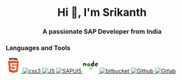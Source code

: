 <h1 align="center">Hi 👋, I'm Srikanth</h1>
<h3 align="center">A passionate SAP Developer from India</h3>

<!--
**gopusrikanth04/gopusrikanth04** is a ✨ _special_ ✨ repository because its `README.md` (this file) appears on your GitHub profile.

Here are some ideas to get you started:

- 🔭 I’m currently working on ...
- 🌱 I’m currently learning ...
- 👯 I’m looking to collaborate on ...
- 🤔 I’m looking for help with ...
- 💬 Ask me about ...
- 📫 How to reach me: ...
- 😄 Pronouns: ...
- ⚡ Fun fact: ...
-->


<h3 align="left">Languages and Tools</h3>
<p align="left"> 
     <a href="https://www.w3.org/html/" target="_blank" rel="noreferrer">
	<img src="https://raw.githubusercontent.com/devicons/devicon/master/icons/html5/html5-original-wordmark.svg" alt="html5" width="40" height="40"/>
</a>
<a href="https://www.w3.org/Style/css/" target="_blank" rel="noreferrer">
	<img src="https://encrypted-tbn0.gstatic.com/images?q=tbn:ANd9GcQq15kdLZEWHPSQuhn3y4YqfX8cIBbcsA8FXw&s" alt="css3" width="40" height="40"/>
</a>
<a href="https://developer.mozilla.org/en-US/docs/Web/JavaScript" target="_blank" rel="noreferrer">
	<img src="https://upload.wikimedia.org/wikipedia/commons/thumb/9/99/Unofficial_JavaScript_logo_2.svg/1200px-Unofficial_JavaScript_logo_2.svg.png" alt="JS" width="40" height="40"/>
</a>
<a href="https://sapui5.hana.ondemand.com/" target="_blank" rel="noreferrer">
	<img src="https://community.sap.com/legacyfs/online/storage/blog_attachments/2018/02/file.png" alt="SAPUI5" width="40" height="40"/>
</a>
<a href="https://nodejs.org" target="_blank" rel="noreferrer">
	<img src="https://raw.githubusercontent.com/devicons/devicon/master/icons/nodejs/nodejs-original-wordmark.svg" alt="nodejs" width="40" height="40"/>
</a>

<a href="https://bitbucket.org/" target="_blank" rel="noreferrer">
<img src="https://e7.pngegg.com/pngimages/475/330/png-clipart-bitbucket-computer-software-github-bitbucket-server-blue-angle-thumbnail.png" 
      alt="bitbucket" width="40" height="40"/>
       </a>
       <a href="https://github.com/" target="_blank" rel="noreferrer">
            <img src="https://upload.wikimedia.org/wikipedia/commons/thumb/c/c2/GitHub_Invertocat_Logo.svg/1200px-GitHub_Invertocat_Logo.svg.png"
                 alt="Github" width="40" height="40"/>
       </a>
       <a href="https://about.gitlab.com/" target="_blank" rel="noreferrer">
            <img src="https://encrypted-tbn0.gstatic.com/images?q=tbn:ANd9GcR5jlxFcjp8rDKSsQOVZH_0NJaFkd5HWWz5Cw&s"
                 alt="Gitlab" width="40" height="40"/>
        </a>

</p>
